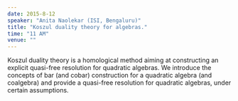 ```yaml
---
date: 2015-8-12
speaker: "Anita Naolekar (ISI, Bengaluru)"
title: "Koszul duality theory for algebras."
time: "11 AM"
venue: ""
---
```

Koszul duality theory is a homological method aiming at
constructing
an explicit quasi-free resolution for quadratic algebras. We introduce
the concepts of bar (and cobar) construction for a quadratic algebra
(and coalgebra) and provide a quasi-free resolution for quadratic
algebras, under certain assumptions.
